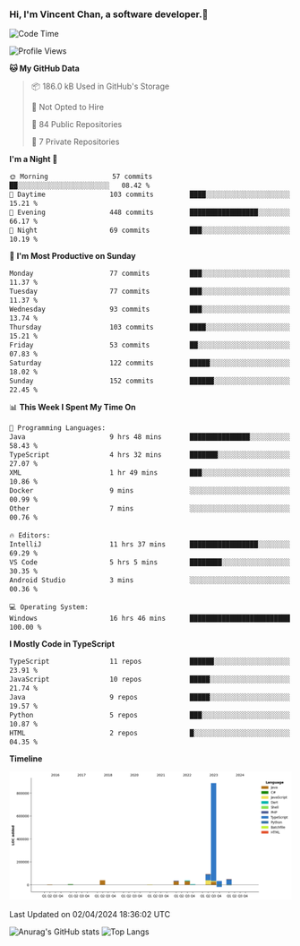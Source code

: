 ### Hi, I'm Vincent Chan, a software developer.👋

<!--
**hkvincent/hkvincent** is a ✨ _special_ ✨ repository because its `README.md` (this file) appears on your GitHub profile.

Here are some ideas to get you started:

- 🔭 I’m currently working on ...
- 🌱 I’m currently learning ...
- 👯 I’m looking to collaborate on ...
- 🤔 I’m looking for help with ...
- 💬 Ask me about ...
- 📫 How to reach me: ...
- 😄 Pronouns: ...
- ⚡ Fun fact: ...
-->
<!--START_SECTION:waka-->
![Code Time](http://img.shields.io/badge/Code%20Time-970%20hrs%2018%20mins-blue)

![Profile Views](http://img.shields.io/badge/Profile%20Views-0-blue)

**🐱 My GitHub Data** 

> 📦 186.0 kB Used in GitHub's Storage 
 > 
> 🚫 Not Opted to Hire
 > 
> 📜 84 Public Repositories 
 > 
> 🔑 7 Private Repositories 
 > 
**I'm a Night 🦉** 

```text
🌞 Morning                57 commits          ██░░░░░░░░░░░░░░░░░░░░░░░   08.42 % 
🌆 Daytime                103 commits         ████░░░░░░░░░░░░░░░░░░░░░   15.21 % 
🌃 Evening                448 commits         █████████████████░░░░░░░░   66.17 % 
🌙 Night                  69 commits          ███░░░░░░░░░░░░░░░░░░░░░░   10.19 % 
```
📅 **I'm Most Productive on Sunday** 

```text
Monday                   77 commits          ███░░░░░░░░░░░░░░░░░░░░░░   11.37 % 
Tuesday                  77 commits          ███░░░░░░░░░░░░░░░░░░░░░░   11.37 % 
Wednesday                93 commits          ███░░░░░░░░░░░░░░░░░░░░░░   13.74 % 
Thursday                 103 commits         ████░░░░░░░░░░░░░░░░░░░░░   15.21 % 
Friday                   53 commits          ██░░░░░░░░░░░░░░░░░░░░░░░   07.83 % 
Saturday                 122 commits         █████░░░░░░░░░░░░░░░░░░░░   18.02 % 
Sunday                   152 commits         ██████░░░░░░░░░░░░░░░░░░░   22.45 % 
```


📊 **This Week I Spent My Time On** 

```text
💬 Programming Languages: 
Java                     9 hrs 48 mins       ███████████████░░░░░░░░░░   58.43 % 
TypeScript               4 hrs 32 mins       ███████░░░░░░░░░░░░░░░░░░   27.07 % 
XML                      1 hr 49 mins        ███░░░░░░░░░░░░░░░░░░░░░░   10.86 % 
Docker                   9 mins              ░░░░░░░░░░░░░░░░░░░░░░░░░   00.99 % 
Other                    7 mins              ░░░░░░░░░░░░░░░░░░░░░░░░░   00.76 % 

🔥 Editors: 
IntelliJ                 11 hrs 37 mins      █████████████████░░░░░░░░   69.29 % 
VS Code                  5 hrs 5 mins        ████████░░░░░░░░░░░░░░░░░   30.35 % 
Android Studio           3 mins              ░░░░░░░░░░░░░░░░░░░░░░░░░   00.36 % 

💻 Operating System: 
Windows                  16 hrs 46 mins      █████████████████████████   100.00 % 
```

**I Mostly Code in TypeScript** 

```text
TypeScript               11 repos            ██████░░░░░░░░░░░░░░░░░░░   23.91 % 
JavaScript               10 repos            █████░░░░░░░░░░░░░░░░░░░░   21.74 % 
Java                     9 repos             █████░░░░░░░░░░░░░░░░░░░░   19.57 % 
Python                   5 repos             ███░░░░░░░░░░░░░░░░░░░░░░   10.87 % 
HTML                     2 repos             █░░░░░░░░░░░░░░░░░░░░░░░░   04.35 % 
```



**Timeline**

![Lines of Code chart](https://raw.githubusercontent.com/hkvincent/hkvincent/main/assets/bar_graph.png)


 Last Updated on 02/04/2024 18:36:02 UTC
<!--END_SECTION:waka-->
![Anurag's GitHub stats](https://github-readme-stats.vercel.app/api?username=hkvincent&rank_icon=github&hide=contribs,prs)
![Top Langs](https://github-readme-stats.vercel.app/api/top-langs/?username=hkvincent&layout=compact)
